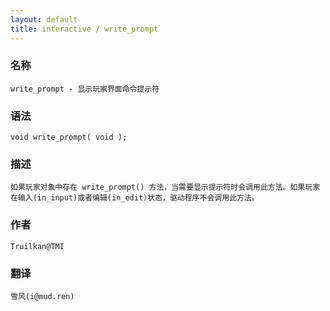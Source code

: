 ```yaml
---
layout: default
title: interactive / write_prompt
---
```


### 名称

    write_prompt - 显示玩家界面命令提示符

### 语法

    void write_prompt( void );

### 描述

    如果玩家对象中存在 write_prompt() 方法，当需要显示提示符时会调用此方法。如果玩家在输入(in_input)或者编辑(in_edit)状态，驱动程序不会调用此方法。

### 作者

    Truilkan@TMI

### 翻译

    雪风(i@mud.ren)
